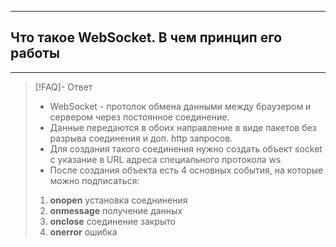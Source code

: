 ----
## Что такое WebSocket. В чем принцип его работы
----
> [!FAQ]- Ответ
> - WebSocket - протолок обмена данными между браузером и сервером через постоянное соединение.
> - Данные передаются в обоих направление в виде пакетов без разрыва соединения и доп. http запросов. 
> - Для создания такого соединения нужно создать объект socket с указание в URL адреса специального протокола ws
> - После создания объекта есть 4 основных события, на которые можно подписаться:
> 1. **onopen** установка соеднинения
> 2. **onmessage** получение данных
> 3. **onclose** соединение закрыто
> 4. **onerror** ошибка 